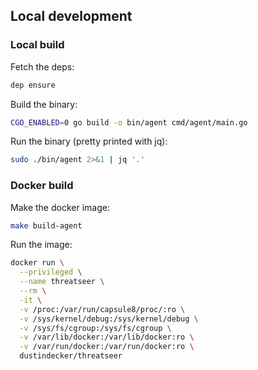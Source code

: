 ## Local development

### Local build

Fetch the deps:

``` bash
dep ensure
```

Build the binary:

``` bash
CGO_ENABLED=0 go build -o bin/agent cmd/agent/main.go
```

Run the binary (pretty printed with jq):

``` bash
sudo ./bin/agent 2>&1 | jq '.'
```

### Docker build

Make the docker image:

``` bash
make build-agent
```

Run the image:

``` bash
docker run \
  --privileged \
  --name threatseer \
  --rm \
  -it \
  -v /proc:/var/run/capsule8/proc/:ro \
  -v /sys/kernel/debug:/sys/kernel/debug \
  -v /sys/fs/cgroup:/sys/fs/cgroup \
  -v /var/lib/docker:/var/lib/docker:ro \
  -v /var/run/docker:/var/run/docker:ro \
  dustindecker/threatseer
```
